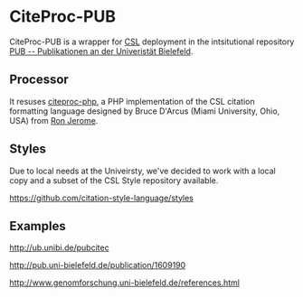 # CiteProc-PUB

CiteProc-PUB is a wrapper for [CSL](http://citationstyles.org/)  deployment in the intsitutional repository [PUB -- Publikationen an der Univeristät Bielefeld](http://pub.uni-bielefeld.de/).

## Processor

It resuses [citeproc-php](https://bitbucket.org/rjerome/citeproc-php), a PHP implementation of the CSL citation formatting language designed by Bruce D'Arcus (Miami University, Ohio, USA) from [Ron Jerome](https://bitbucket.org/rjerome).

## Styles

Due to local needs at the Univeirsty, we've decided to work with a local copy and a subset of the CSL Style repository available.

https://github.com/citation-style-language/styles

## Examples

http://ub.unibi.de/pubcitec

http://pub.uni-bielefeld.de/publication/1609190

http://www.genomforschung.uni-bielefeld.de/references.html



